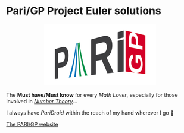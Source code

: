 # Pari/GP Project Euler solutions

<p align="center"><img src="logo.png"></p>

The **Must have/Must know** for every _Math Lover_, especially for those involved in [_Number Theory_](https://en.wikipedia.org/wiki/Number_theory)...

I always have _PariDroid_ within the reach of my hand wherever I go 💙

[The PARI/GP website](https://pari.math.u-bordeaux.fr/)
